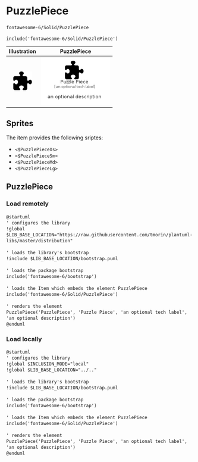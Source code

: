 # PuzzlePiece


```text
fontawesome-6/Solid/PuzzlePiece
```

```text
include('fontawesome-6/Solid/PuzzlePiece')
```



| Illustration | PuzzlePiece |
| :---: | :---: |
| ![illustration for Illustration](../../fontawesome-6/Solid/PuzzlePiece.png) | ![illustration for PuzzlePiece](../../fontawesome-6/Solid/PuzzlePiece.Local.png) |



## Sprites
The item provides the following sriptes:

- `<$PuzzlePieceXs>`
- `<$PuzzlePieceSm>`
- `<$PuzzlePieceMd>`
- `<$PuzzlePieceLg>`





## PuzzlePiece

### Load remotely
```plantuml
@startuml
' configures the library
!global $LIB_BASE_LOCATION="https://raw.githubusercontent.com/tmorin/plantuml-libs/master/distribution"

' loads the library's bootstrap
!include $LIB_BASE_LOCATION/bootstrap.puml

' loads the package bootstrap
include('fontawesome-6/bootstrap')

' loads the Item which embeds the element PuzzlePiece
include('fontawesome-6/Solid/PuzzlePiece')

' renders the element
PuzzlePiece('PuzzlePiece', 'Puzzle Piece', 'an optional tech label', 'an optional description')
@enduml
```

### Load locally
```plantuml
@startuml
' configures the library
!global $INCLUSION_MODE="local"
!global $LIB_BASE_LOCATION="../.."

' loads the library's bootstrap
!include $LIB_BASE_LOCATION/bootstrap.puml

' loads the package bootstrap
include('fontawesome-6/bootstrap')

' loads the Item which embeds the element PuzzlePiece
include('fontawesome-6/Solid/PuzzlePiece')

' renders the element
PuzzlePiece('PuzzlePiece', 'Puzzle Piece', 'an optional tech label', 'an optional description')
@enduml
```

